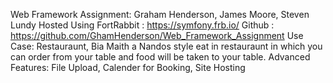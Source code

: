 Web Framework Assignment:  Graham Henderson, James Moore, Steven Lundy
Hosted Using FortRabbit : https://symfony.frb.io/
Github : https://github.com/GhamHenderson/Web_Framework_Assignment
Use Case: Restauraunt, Bia Maith a Nandos style eat in restauraunt in which you can order from your table and food will be taken to your table.
Advanced Features: File Upload, Calender for Booking, Site Hosting
